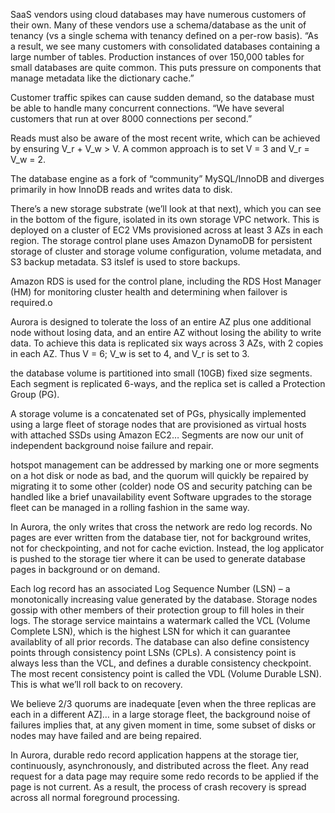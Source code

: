 SaaS vendors using cloud databases may have numerous customers of their own. Many of these vendors use a schema/database as the unit of tenancy (vs a single schema with tenancy defined on a per-row basis). “As a result, we see many customers with consolidated databases containing a large number of tables. Production instances of over 150,000 tables for small databases are quite common. This puts pressure on components that manage metadata like the dictionary cache.”

Customer traffic spikes can cause sudden demand, so the database must be able to handle many concurrent connections. “We have several customers that run at over 8000 connections per second.”

Reads must also be aware of the most recent write, which can be achieved by ensuring V_r + V_w > V. A common approach is to set V = 3 and V_r = V_w = 2.

The database engine as a fork of “community” MySQL/InnoDB and diverges primarily in how InnoDB reads and writes data to disk.

There’s a new storage substrate (we’ll look at that next), which you can see in the bottom of the figure, isolated in its own storage VPC network. This is deployed on a cluster of EC2 VMs provisioned across at least 3 AZs in each region. The storage control plane uses Amazon DynamoDB for persistent storage of cluster and storage volume configuration, volume metadata, and S3 backup metadata. S3 itslef is used to store backups.

Amazon RDS is used for the control plane, including the RDS Host Manager (HM) for monitoring cluster health and determining when failover is required.o

Aurora is designed to tolerate the loss of an entire AZ plus one additional node without losing data, and an entire AZ without losing the ability to write data. To achieve this data is replicated six ways across 3 AZs, with 2 copies in each AZ. Thus V = 6; V_w is set to 4, and V_r is set to 3.

the database volume is partitioned into small (10GB) fixed size segments. Each segment is replicated 6-ways, and the replica set is called a Protection Group (PG).

A storage volume is a concatenated set of PGs, physically implemented using a large fleet of storage nodes that are provisioned as virtual hosts with attached SSDs using Amazon EC2… Segments are now our unit of independent background noise failure and repair.

hotspot management can be addressed by marking one or more segments on a hot disk or node as bad, and the quorum will quickly be repaired by migrating it to some other (colder) node
OS and security patching can be handled like a brief unavailability event
Software upgrades to the storage fleet can be managed in a rolling fashion in the same way.


In Aurora, the only writes that cross the network are redo log records. No pages are ever written from the database tier, not for background writes, not for checkpointing, and not for cache eviction. Instead, the log applicator is pushed to the storage tier where it can be used to generate database pages in background or on demand.

Each log record has an associated Log Sequence Number (LSN) – a monotonically increasing value generated by the database. Storage nodes gossip with other members of their protection group to fill holes in their logs. The storage service maintains a watermark called the VCL (Volume Complete LSN), which is the highest LSN for which it can guarantee availablity of all prior records. The database can also define consistency points through consistency point LSNs (CPLs). A consistency point is always less than the VCL, and defines a durable consistency checkpoint. The most recent consistency point is called the VDL (Volume Durable LSN). This is what we’ll roll back to on recovery.


We believe 2/3 quorums are inadequate [even when the three replicas are each in a different AZ]… in a large storage fleet, the background noise of failures implies that, at any given moment in time, some subset of disks or nodes may have failed and are being repaired.

In Aurora, durable redo record application happens at the storage tier, continuously, asynchronously, and distributed across the fleet. Any read request for a data page may require some redo records to be applied if the page is not current. As a result, the process of crash recovery is spread across all normal foreground processing.


